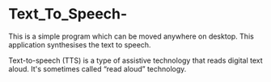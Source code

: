 # Text_To_Speech-
<p>
  This is a simple program which can be moved anywhere on desktop. This application synthesises the text to speech.
  
  Text-to-speech (TTS) is a type of assistive technology that reads digital text aloud. It's sometimes called “read aloud” technology.
</p>
